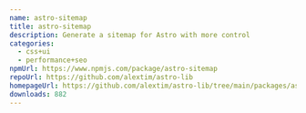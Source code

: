 ```yaml
---
name: astro-sitemap
title: astro-sitemap
description: Generate a sitemap for Astro with more control
categories:
  - css+ui
  - performance+seo
npmUrl: https://www.npmjs.com/package/astro-sitemap
repoUrl: https://github.com/alextim/astro-lib
homepageUrl: https://github.com/alextim/astro-lib/tree/main/packages/astro-sitemap#readme
downloads: 882
---
```

